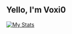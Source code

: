 ## Yello, I'm Voxi0
[![My Stats](https://github-readme-stats.vercel.app/api?username=voxi0)](https://github.com/anuraghazra/github-readme-stats)
